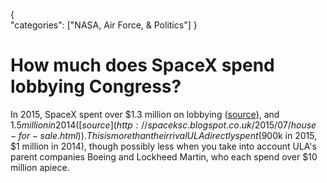 {    
    "categories": ["NASA, Air Force, & Politics"]
}

# How much does SpaceX spend lobbying Congress?

In 2015, SpaceX spent over $1.3 million on lobbying ([source](http://www.politico.com/story/2015/12/space-star-wars-elon-musk-boeing-lockheed-martin-217182)), and $1.5 million in 2014 ([source](http://spaceksc.blogspot.co.uk/2015/07/house-for-sale.html)). This is more than their rival ULA directly spent ($900k in 2015, $1 million in 2014), though possibly less when you take into account ULA's parent companies Boeing and Lockheed Martin, who each spend over $10 million apiece.
